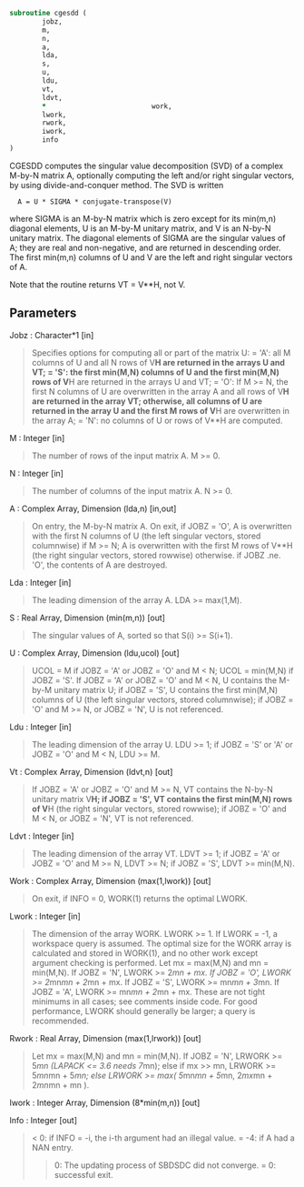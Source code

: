 ```fortran
subroutine cgesdd (
		jobz,
		m,
		n,
		a,
		lda,
		s,
		u,
		ldu,
		vt,
		ldvt,
		*                          work,
		lwork,
		rwork,
		iwork,
		info
)
```

 CGESDD computes the singular value decomposition (SVD) of a complex
 M-by-N matrix A, optionally computing the left and/or right singular
 vectors, by using divide-and-conquer method. The SVD is written

      A = U * SIGMA * conjugate-transpose(V)

 where SIGMA is an M-by-N matrix which is zero except for its
 min(m,n) diagonal elements, U is an M-by-M unitary matrix, and
 V is an N-by-N unitary matrix.  The diagonal elements of SIGMA
 are the singular values of A; they are real and non-negative, and
 are returned in descending order.  The first min(m,n) columns of
 U and V are the left and right singular vectors of A.

 Note that the routine returns VT = V**H, not V.


## Parameters
Jobz : Character*1 [in]
> Specifies options for computing all or part of the matrix U:
> = 'A':  all M columns of U and all N rows of V**H are
> returned in the arrays U and VT;
> = 'S':  the first min(M,N) columns of U and the first
> min(M,N) rows of V**H are returned in the arrays U
> and VT;
> = 'O':  If M >= N, the first N columns of U are overwritten
> in the array A and all rows of V**H are returned in
> the array VT;
> otherwise, all columns of U are returned in the
> array U and the first M rows of V**H are overwritten
> in the array A;
> = 'N':  no columns of U or rows of V**H are computed.

M : Integer [in]
> The number of rows of the input matrix A.  M >= 0.

N : Integer [in]
> The number of columns of the input matrix A.  N >= 0.

A : Complex Array, Dimension (lda,n) [in,out]
> On entry, the M-by-N matrix A.
> On exit,
> if JOBZ = 'O',  A is overwritten with the first N columns
> of U (the left singular vectors, stored
> columnwise) if M >= N;
> A is overwritten with the first M rows
> of V**H (the right singular vectors, stored
> rowwise) otherwise.
> if JOBZ .ne. 'O', the contents of A are destroyed.

Lda : Integer [in]
> The leading dimension of the array A.  LDA >= max(1,M).

S : Real Array, Dimension (min(m,n)) [out]
> The singular values of A, sorted so that S(i) >= S(i+1).

U : Complex Array, Dimension (ldu,ucol) [out]
> UCOL = M if JOBZ = 'A' or JOBZ = 'O' and M < N;
> UCOL = min(M,N) if JOBZ = 'S'.
> If JOBZ = 'A' or JOBZ = 'O' and M < N, U contains the M-by-M
> unitary matrix U;
> if JOBZ = 'S', U contains the first min(M,N) columns of U
> (the left singular vectors, stored columnwise);
> if JOBZ = 'O' and M >= N, or JOBZ = 'N', U is not referenced.

Ldu : Integer [in]
> The leading dimension of the array U.  LDU >= 1;
> if JOBZ = 'S' or 'A' or JOBZ = 'O' and M < N, LDU >= M.

Vt : Complex Array, Dimension (ldvt,n) [out]
> If JOBZ = 'A' or JOBZ = 'O' and M >= N, VT contains the
> N-by-N unitary matrix V**H;
> if JOBZ = 'S', VT contains the first min(M,N) rows of
> V**H (the right singular vectors, stored rowwise);
> if JOBZ = 'O' and M < N, or JOBZ = 'N', VT is not referenced.

Ldvt : Integer [in]
> The leading dimension of the array VT.  LDVT >= 1;
> if JOBZ = 'A' or JOBZ = 'O' and M >= N, LDVT >= N;
> if JOBZ = 'S', LDVT >= min(M,N).

Work : Complex Array, Dimension (max(1,lwork)) [out]
> On exit, if INFO = 0, WORK(1) returns the optimal LWORK.

Lwork : Integer [in]
> The dimension of the array WORK. LWORK >= 1.
> If LWORK = -1, a workspace query is assumed.  The optimal
> size for the WORK array is calculated and stored in WORK(1),
> and no other work except argument checking is performed.
> Let mx = max(M,N) and mn = min(M,N).
> If JOBZ = 'N', LWORK >= 2*mn + mx.
> If JOBZ = 'O', LWORK >= 2*mn*mn + 2*mn + mx.
> If JOBZ = 'S', LWORK >=   mn*mn + 3*mn.
> If JOBZ = 'A', LWORK >=   mn*mn + 2*mn + mx.
> These are not tight minimums in all cases; see comments inside code.
> For good performance, LWORK should generally be larger;
> a query is recommended.

Rwork : Real Array, Dimension (max(1,lrwork)) [out]
> Let mx = max(M,N) and mn = min(M,N).
> If JOBZ = 'N',    LRWORK >= 5*mn (LAPACK <= 3.6 needs 7*mn);
> else if mx >> mn, LRWORK >= 5*mn*mn + 5*mn;
> else              LRWORK >= max( 5*mn*mn + 5*mn,
> 2*mx*mn + 2*mn*mn + mn ).

Iwork : Integer Array, Dimension (8*min(m,n)) [out]

Info : Integer [out]
> <  0:  if INFO = -i, the i-th argument had an illegal value.
> = -4:  if A had a NAN entry.
> >  0:  The updating process of SBDSDC did not converge.
> =  0:  successful exit.

